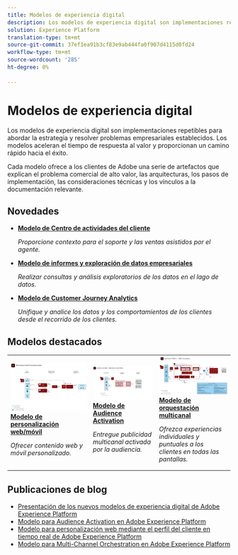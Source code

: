 ```yaml
---
title: Modelos de experiencia digital
description: Los modelos de experiencia digital son implementaciones repetibles para abordar la estrategia y resolver problemas empresariales establecidos. Aceleran el tiempo de respuesta al valor y proporcionan un camino rápido hacia el éxito.
solution: Experience Platform
translation-type: tm+mt
source-git-commit: 37ef1ea91b3cf83e9ab444fa0f907d4115d0fd24
workflow-type: tm+mt
source-wordcount: '285'
ht-degree: 0%

---
```



# Modelos de experiencia digital

Los modelos de experiencia digital son implementaciones repetibles para abordar la estrategia y resolver problemas empresariales establecidos. Los modelos aceleran el tiempo de respuesta al valor y proporcionan un camino rápido hacia el éxito.

Cada modelo ofrece a los clientes de Adobe una serie de artefactos que explican el problema comercial de alto valor, las arquitecturas, los pasos de implementación, las consideraciones técnicas y los vínculos a la documentación relevante.

## Novedades

* **[Modelo de Centro de actividades del cliente](/help/blueprints/customer-activity-hub/overview.md)**

   *Proporcione contexto para el soporte y las ventas asistidos por el agente.*
* **[Modelo de informes y exploración de datos empresariales](/help/blueprints/data-exploration/overview.md)**

   *Realizar consultas y análisis exploratorios de los datos en el lago de datos.*
* **[Modelo de Customer Journey Analytics](/help/blueprints/customer-journey-analytics/overview.md)**

   *Unifique y analice los datos y los comportamientos de los clientes desde el recorrido de los clientes. &#x200B;*

## Modelos destacados

<table style="table-layout:fixed">
<tr>
  <td>
    <a href="https://experienceleague.adobe.com/docs/blueprints-learn/architecture/web-personalization/overview.html"><img alt="imagen en miniatura del modelo "Personalización web"" src="web-personalization/assets/personalization.svg" /></a>
    <div><a href="https://experienceleague.adobe.com/docs/blueprints-learn/architecture/web-personalization/overview.html"><strong>Modelo de personalización web/móvil</strong></a></div>
    <p><em>Ofrecer contenido web y móvil personalizado.</em></p>
  </td>
  <td>
    <a href="https://experienceleague.adobe.com/docs/blueprints-learn/architecture/audience-activation/overview.html"><img alt="imagen en miniatura del modelo "Audience Activation"" src="audience-activation/assets/aam.svg" /></a>
    <div><a href="https://experienceleague.adobe.com/docs/blueprints-learn/architecture/audience-activation/overview.html"><strong>Modelo de Audience Activation</strong></a></div>
    <p><em>Entregue publicidad multicanal activada por la audiencia.</em></p>
  </td>
  <td>
    <a href="https://experienceleague.adobe.com/docs/blueprints-learn/architecture/multi-channel-message-orchestration/overview.html"><img alt="imagen en miniatura del "modelo de orquestación multicanal"" src="multi-channel-message-orchestration/assets/aepbatch.svg" /></a>
    <div><a href="https://experienceleague.adobe.com/docs/blueprints-learn/architecture/multi-channel-message-orchestration/overview.html"><strong>Modelo de orquestación multicanal</strong></a></div>
    <p><em>Ofrezca experiencias individuales y puntuales a los clientes en todas las pantallas.</em></p>
  </td>
</tr>
</table>


## Publicaciones de blog

* [Presentación de los nuevos modelos de experiencia digital de Adobe Experience Platform](https://medium.com/adobetech/introducing-adobe-experience-platforms-new-digital-experience-blueprints-93a6b5f5da7c)
* [Modelo para Audience Activation en Adobe Experience Platform](https://medium.com/adobetech/a-blueprint-for-audience-activation-in-adobe-experience-platform-b2b30fae90fd)
* [Modelo para personalización web mediante el perfil del cliente en tiempo real de Adobe Experience Platform](https://medium.com/adobetech/blueprint-for-web-personalization-using-adobe-experience-platform-real-time-customer-profile-fef2ce7a4b2f)
* [Modelo para Multi-Channel Orchestration en Adobe Experience Platform](https://medium.com/adobetech/blueprint-for-multi-channel-orchestration-in-adobe-experience-platform-c68317e94184)
